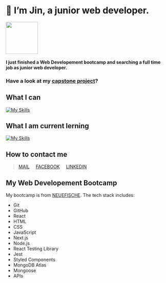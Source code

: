#  👋 I’m Jin, a junior web developer.
<img src="https://media0.giphy.com/media/dsPBfiEEozyXUXShhB/giphy.gif?cid=ecf05e47tnb3asj9dek6v7ujqntzkoc6dx5astf4uhpuk0dr&rid=giphy.gif&ct=g" border-radius:20px width="100"/> 
<img>

<b> I just finished a Web Developement bootcamp and searching a full time job as junior web developer. </b>
### Have a look at my [capstone project](https://github.com/LuYujin9/capstone-project)?

## What I can

[![My Skills](https://skillicons.dev/icons?i=git,github,react,nextjs,js,html,css,nodejs,jest,styledcomponents,mongodb)](https://skillicons.dev)

## What I am current lerning

[![My Skills](https://skillicons.dev/icons?i=java)](https://skillicons.dev)

## How to contact me
> [MAIL](wuwujane@hotmail.com) &nbsp;&nbsp;&nbsp;
[FACEBOOK](https://de-de.facebook.com) &nbsp;&nbsp;&nbsp; 
[LINKEDIN](https://www.linkedin.com/in/yujin-lu-119556267/)

## My Web Developement Bootcamp 
My bootcamp is from [NEUEFISCHE](https://www.neuefische.de/en/bootcamp/web-development).
The tech stack includes:
- Git
- GitHub
- React
- HTML
- CSS
- JavaScript
- Next.js
- Node.js
- React Testing Library
- Jest
- Styled Components
- MongoDB Atlas
- Mongoose
- APIs


